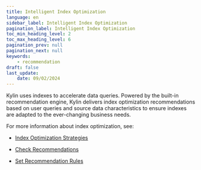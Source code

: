 ```yaml
---
title: Intelligent Index Optimization
language: en
sidebar_label: Intelligent Index Optimization
pagination_label: Intelligent Index Optimization
toc_min_heading_level: 2
toc_max_heading_level: 6
pagination_prev: null
pagination_next: null
keywords:
    - recommendation
draft: false
last_update:
    date: 09/02/2024
---
```


Kylin uses indexes to accelerate data queries. Powered by the built-in recommendation engine, Kylin delivers index optimization recommendations based on user queries and source data characteristics to ensure indexes are adapted to the ever-changing business needs.   

For more information about index optimization, see: 

- [Index Optimization Strategies](../index_optimization.md)

- [Check Recommendations](review_index.md)

- [Set Recommendation Rules](../rule_setting.md)

